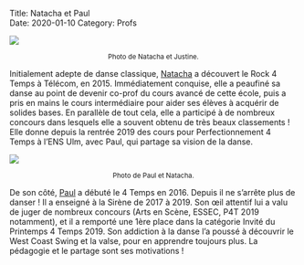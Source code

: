 Title: Natacha et Paul  
Date: 2020-01-10
Category: Profs 

![](/images/natacha_justine.jpg)
<center><small>Photo de Natacha et Justine.</small></center>

Initialement adepte de danse classique, [Natacha](/natacha.html) a découvert le Rock 4 Temps à Télécom, en 2015. Immédiatement conquise, elle a peaufiné sa danse au point de devenir co-prof du cours avancé de cette école, puis a pris en mains le cours intermédiaire pour aider ses élèves à acquérir de solides bases. En parallèle de tout cela, elle a participé à de nombreux concours dans lesquels elle a souvent obtenu de très beaux classements ! Elle donne depuis la rentrée 2019 des cours pour Perfectionnement 4 Temps à l’ENS Ulm, avec Paul, qui partage sa vision de la danse.

![](/images/pbk_natacha.jpg)
<center><small>Photo de Paul et Natacha.</small></center>

De son côté, [Paul](/pbk.html) a débuté le 4 Temps en 2016. Depuis il ne s’arrête plus de danser ! Il a enseigné à la Sirène de 2017 à 2019. Son œil attentif lui a valu de juger de nombreux concours (Arts en Scène, ESSEC, P4T 2019 notamment), et il a remporté une 1ère place dans la catégorie Invité du Printemps 4 Temps 2019. Son addiction à la danse l’a poussé à découvrir le West Coast Swing et la valse, pour en apprendre toujours plus. La pédagogie et le partage sont ses motivations ! 
